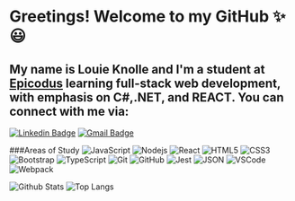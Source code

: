 # Greetings! Welcome to my GitHub  ✨😃

## My name is Louie Knolle and I'm a student at <a href="https://www.epicodus.com/" target="_blank">Epicodus</a> learning full-stack web development, with emphasis on C#,.NET, and REACT. You can connect with me via:

[![Linkedin Badge](https://img.shields.io/badge/-louieknolle-blue?style=flat-square&logo=Linkedin&logoColor=white&link=https://www.linkedin.com/in/louieknolle/)](https://www.linkedin.com/in/louieknolle/)
[![Gmail Badge](https://img.shields.io/badge/-knollelw@gmail.com-c14438?style=flat-square&logo=Gmail&logoColor=white&link=mailto:knollelw@gmail.com)](mailto:knollelw@gmail.com)

###Areas of Study
![JavaScript](https://img.shields.io/badge/-JavaScript-black?style=flat-square&logo=javascript)
![Nodejs](https://img.shields.io/badge/-Nodejs-black?style=flat-square&logo=Node.js)
![React](https://img.shields.io/badge/-React-black?style=flat-square&logo=react)
![HTML5](https://img.shields.io/badge/-HTML5-E34F26?style=flat-square&logo=html5&logoColor=white)
![CSS3](https://img.shields.io/badge/-CSS3-1572B6?style=flat-square&logo=css3)
![Bootstrap](https://img.shields.io/badge/-Bootstrap-563D7C?style=flat-square&logo=bootstrap)
![TypeScript](https://img.shields.io/badge/-TypeScript-007ACC?style=flat-square&logo=typescript)
![Git](https://img.shields.io/badge/-Git-black?style=flat-square&logo=git)
![GitHub](https://img.shields.io/badge/-GitHub-black?style=flat-square&logo=github)
![Jest](https://img.shields.io/badge/Jest-black?style=flat-square&logo=jest&logoColor=C21325)
![JSON](https://img.shields.io/badge/json-black?style=flat-square&logo=json&logoColor=5E5C5C)
![VSCode](https://img.shields.io/badge/Visual_Studio_Code-black?style=flat-square&logo=visual%20studio%20code&logoColor=0078D4)
![Webpack](https://img.shields.io/badge/Webpack-black?style=flat-square&logo=Webpack&logoColor=8DD6F9)

![Github Stats](https://github-readme-stats.vercel.app/api?username=louieknolle&count_private=true&show_icons=true&include_all_commits=true)
![Top Langs](https://github-readme-stats.vercel.app/api/top-langs/?username=louieknolle&hide=TeX&layout=compact)

<!--
**louieknolle/louieknolle** is a ✨ _special_ ✨ repository because its `README.md` (this file) appears on your GitHub profile.

Here are some ideas to get you started:

- 🔭 I’m currently working on ...
- 🌱 I’m currently learning ...
- 👯 I’m looking to collaborate on ...
- 🤔 I’m looking for help with ...
- 💬 Ask me about ...
- 📫 How to reach me: ...
- 😄 Pronouns: ...
- ⚡ Fun fact: ...
-->
